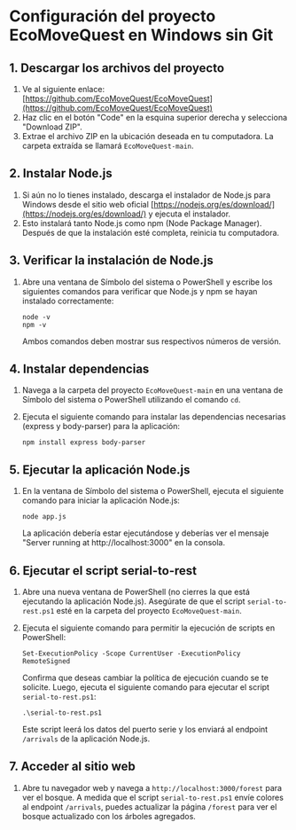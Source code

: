 # Configuración del proyecto EcoMoveQuest en Windows sin Git

## 1. Descargar los archivos del proyecto

1. Ve al siguiente enlace: [https://github.com/EcoMoveQuest/EcoMoveQuest](https://github.com/EcoMoveQuest/EcoMoveQuest)
2. Haz clic en el botón "Code" en la esquina superior derecha y selecciona "Download ZIP".
3. Extrae el archivo ZIP en la ubicación deseada en tu computadora. La carpeta extraída se llamará `EcoMoveQuest-main`.

## 2. Instalar Node.js

1. Si aún no lo tienes instalado, descarga el instalador de Node.js para Windows desde el sitio web oficial [https://nodejs.org/es/download/](https://nodejs.org/es/download/) y ejecuta el instalador.
2. Esto instalará tanto Node.js como npm (Node Package Manager). Después de que la instalación esté completa, reinicia tu computadora.

## 3. Verificar la instalación de Node.js

1. Abre una ventana de Símbolo del sistema o PowerShell y escribe los siguientes comandos para verificar que Node.js y npm se hayan instalado correctamente:

       node -v
       npm -v

   Ambos comandos deben mostrar sus respectivos números de versión.

## 4. Instalar dependencias

1. Navega a la carpeta del proyecto `EcoMoveQuest-main` en una ventana de Símbolo del sistema o PowerShell utilizando el comando `cd`.
2. Ejecuta el siguiente comando para instalar las dependencias necesarias (express y body-parser) para la aplicación:

       npm install express body-parser

## 5. Ejecutar la aplicación Node.js

1. En la ventana de Símbolo del sistema o PowerShell, ejecuta el siguiente comando para iniciar la aplicación Node.js:

       node app.js

   La aplicación debería estar ejecutándose y deberías ver el mensaje "Server running at http://localhost:3000" en la consola.

## 6. Ejecutar el script serial-to-rest

1. Abre una nueva ventana de PowerShell (no cierres la que está ejecutando la aplicación Node.js). Asegúrate de que el script `serial-to-rest.ps1` esté en la carpeta del proyecto `EcoMoveQuest-main`.
2. Ejecuta el siguiente comando para permitir la ejecución de scripts en PowerShell:

       Set-ExecutionPolicy -Scope CurrentUser -ExecutionPolicy RemoteSigned

   Confirma que deseas cambiar la política de ejecución cuando se te solicite. Luego, ejecuta el siguiente comando para ejecutar el script `serial-to-rest.ps1`:

       .\serial-to-rest.ps1

   Este script leerá los datos del puerto serie y los enviará al endpoint `/arrivals` de la aplicación Node.js.

## 7. Acceder al sitio web

1. Abre tu navegador web y navega a `http://localhost:3000/forest` para ver el bosque. A medida que el script `serial-to-rest.ps1` envíe colores al endpoint `/arrivals`, puedes actualizar la página `/forest` para ver el bosque actualizado con los árboles agregados.
